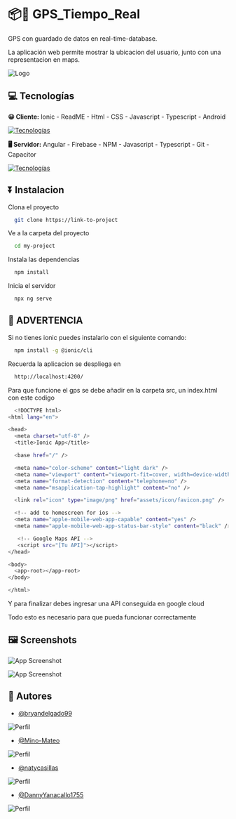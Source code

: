 # 📦📱 GPS_Tiempo_Real


GPS con guardado de datos en real-time-database.

La aplicación web permite mostrar la ubicacion del usuario, junto con
una representacion en maps.


![Logo](Recursos/img/maps.jpeg)

## 💻 Tecnologías

**😀 Cliente:**
Ionic - ReadME - Html - CSS - Javascript - Typescript - Android

[![Tecnologías](https://simpleskill.icons.workers.dev/svg?i=ionic,readme,html5,CSS3,javascript,typescript,android)](https://skillicons.dev)

**🖥️ Servidor:**
Angular - Firebase - NPM - Javascript - Typescript - Git - Capacitor

[![Tecnologías](https://simpleskill.icons.workers.dev/svg?i=angular,firebase,npm,javascript,typescript,git,capacitor)](https://skillicons.dev)

## ⏬ Instalacion

Clona el proyecto

```bash
  git clone https://link-to-project
```

Ve a la carpeta del proyecto

```bash
  cd my-project
```

Instala las dependencias

```bash
  npm install
```

Inicia el servidor

```bash
  npx ng serve
```

## 🛑 ADVERTENCIA

Si no tienes ionic puedes instalarlo con el siguiente comando:

```bash
  npm install -g @ionic/cli
```

Recuerda la aplicacion se despliega en

```bash
  http://localhost:4200/
```


Para que funcione el gps se debe añadir en la carpeta src, un index.html con este codigo

```bash
  <!DOCTYPE html>
<html lang="en">

<head>
  <meta charset="utf-8" />
  <title>Ionic App</title>

  <base href="/" />

  <meta name="color-scheme" content="light dark" />
  <meta name="viewport" content="viewport-fit=cover, width=device-width, initial-scale=1.0, minimum-scale=1.0, maximum-scale=1.0, user-scalable=no" />
  <meta name="format-detection" content="telephone=no" />
  <meta name="msapplication-tap-highlight" content="no" />

  <link rel="icon" type="image/png" href="assets/icon/favicon.png" />

  <!-- add to homescreen for ios -->
  <meta name="apple-mobile-web-app-capable" content="yes" />
  <meta name="apple-mobile-web-app-status-bar-style" content="black" />

   <!-- Google Maps API -->
   <script src="[Tu API]"></script>
</head>

<body>
  <app-root></app-root>
</body>

</html>
```

Y para finalizar debes ingresar una API conseguida en google cloud

Todo esto es necesario para que pueda funcionar correctamente

## 🖼️ Screenshots


![App Screenshot](Recursos/img/firebase.png)

![App Screenshot](Recursos/img/appmaps.png)

## 👫 Autores

- [@bryandelgado99](https://github.com/bryandelgado99)

![Perfil](Recursos/img_autores/2.jpg)

- [@Mino-Mateo](https://github.com/Mino-Mateo)

![Perfil](Recursos/img_autores/1.jpg)

- [@natycasillas](https://github.com/natycasillas)

![Perfil](Recursos/img_autores/4.jpg)

- [@DannyYanacallo1755](https://github.com/DannyYanacallo1755)

![Perfil](Recursos/img_autores/3.jpg)

